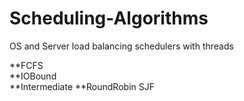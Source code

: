 # Scheduling-Algorithms
OS and Server load balancing schedulers with threads

**FCFS	 
**IOBound	
**Intermediate
**RoundRobin
SJF
